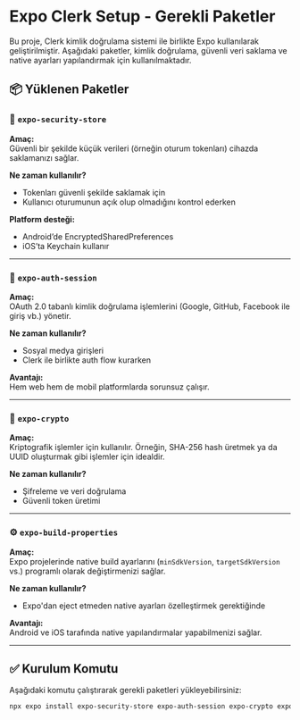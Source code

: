 # Expo Clerk Setup - Gerekli Paketler

Bu proje, Clerk kimlik doğrulama sistemi ile birlikte Expo kullanılarak geliştirilmiştir. Aşağıdaki paketler, kimlik doğrulama, güvenli veri saklama ve native ayarları yapılandırmak için kullanılmaktadır.

## 📦 Yüklenen Paketler

### 🔐 `expo-security-store`

**Amaç:**  
Güvenli bir şekilde küçük verileri (örneğin oturum tokenları) cihazda saklamanızı sağlar.

**Ne zaman kullanılır?**  
- Tokenları güvenli şekilde saklamak için
- Kullanıcı oturumunun açık olup olmadığını kontrol ederken

**Platform desteği:**  
- Android’de EncryptedSharedPreferences
- iOS’ta Keychain kullanır

---

### 🔑 `expo-auth-session`

**Amaç:**  
OAuth 2.0 tabanlı kimlik doğrulama işlemlerini (Google, GitHub, Facebook ile giriş vb.) yönetir.

**Ne zaman kullanılır?**  
- Sosyal medya girişleri
- Clerk ile birlikte auth flow kurarken

**Avantajı:**  
Hem web hem de mobil platformlarda sorunsuz çalışır.

---

### 🔐 `expo-crypto`

**Amaç:**  
Kriptografik işlemler için kullanılır. Örneğin, SHA-256 hash üretmek ya da UUID oluşturmak gibi işlemler için idealdir.

**Ne zaman kullanılır?**  
- Şifreleme ve veri doğrulama
- Güvenli token üretimi

---

### ⚙️ `expo-build-properties`

**Amaç:**  
Expo projelerinde native build ayarlarını (`minSdkVersion`, `targetSdkVersion` vs.) programlı olarak değiştirmenizi sağlar.

**Ne zaman kullanılır?**  
- Expo'dan eject etmeden native ayarları özelleştirmek gerektiğinde

**Avantajı:**  
Android ve iOS tarafında native yapılandırmalar yapabilmenizi sağlar.

---

## ✅ Kurulum Komutu

Aşağıdaki komutu çalıştırarak gerekli paketleri yükleyebilirsiniz:

```bash
npx expo install expo-security-store expo-auth-session expo-crypto expo-build-properties
